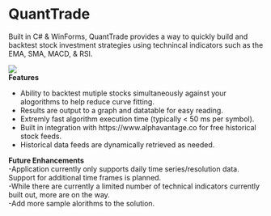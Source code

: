 # QuantTrade
Built in C# & WinForms, QuantTrade provides a way to quickly build and backtest stock investment strategies using technincal indicators 
such as the EMA, SMA, MACD, & RSI. <br/>

<img src="http://stalls.gb3.com/QuantTrade.png" /><br/>
<b>Features</b><br/>
<ul>
<li>Ability to backtest mutiple stocks simultaneously against your alogorithms to help reduce curve fitting.</li>
<li>Results are output to a graph and datatable for easy reading. </li>
<li>Extremly fast algorithm execution time (typically < 50 ms per symbol).</li>
<li>Built in integration with https://www.alphavantage.co for free historical stock feeds. </li>
<li>Historical data feeds are dynamically retrieved as needed.</li>
</ul>
	
<b>Future Enhancements</b><br/>
-Application currently only supports daily time series/resolution data. Support for additional time frames is planned.<br/>
-While there are currently a limited number of technical indicators currently built out, more are on the way.<br/>
-Add more sample alorithms to the solution. 